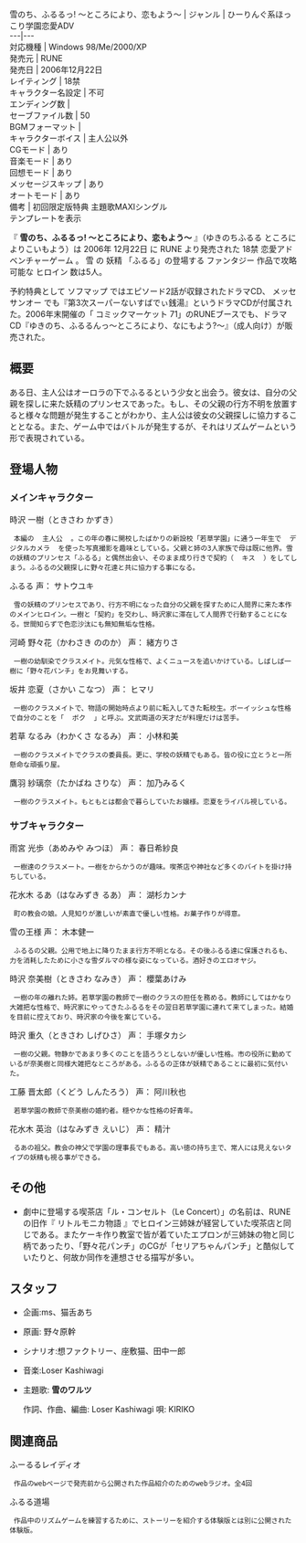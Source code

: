 雪のち、ふるるっ!  〜ところにより、恋もよう〜  |  ジャンル  |  ひーりんぐ系ほっこり学園恋愛ADV   
---|---  
対応機種  |  Windows 98/Me/2000/XP   
発売元  |  RUNE   
発売日  |  2006年12月22日   
レイティング  |  18禁   
キャラクター名設定  |  不可   
エンディング数  |   
セーブファイル数  |  50   
BGMフォーマット  |   
キャラクターボイス  |  主人公以外   
CGモード  |  あり   
音楽モード  |  あり   
回想モード  |  あり   
メッセージスキップ  |  あり   
オートモード  |  あり   
備考  |  初回限定版特典  主題歌MAXIシングル   
テンプレートを表示  
  
『 **雪のち、ふるるっ! 〜ところにより、恋もよう〜** 』（ゆきのちふるる ところによりこいもよう）は  2006年  12月22日  に  RUNE
より発売された  18禁  恋愛アドベンチャーゲーム  。  雪  の  妖精  「ふるる」の登場する  ファンタジー  作品で攻略可能な  ヒロイン
数は5人。

予約特典として  ソフマップ  ではエピソード2話が収録されたドラマCD、  メッセサンオー
でも『第3次スーパーないすばでぃ銭湯』というドラマCDが付属された。2006年末開催の「  コミックマーケット
71」のRUNEブースでも、ドラマCD『ゆきのち、ふるるんっ～ところにより、なにもよう?～』（成人向け）が販売された。

##  概要  

ある日、主人公はオーロラの下でふるるという少女と出会う。彼女は、自分の父親を探しに来た妖精のプリンセスであった。もし、その父親の行方不明を放置すると様々な問題が発生することがわかり、主人公は彼女の父親探しに協力することとなる。また、ゲーム中ではバトルが発生するが、それはリズムゲームという形で表現されている。

##  登場人物  

###  メインキャラクター  

時沢 一樹（ときさわ かずき）

     本編の  主人公  。この年の春に開校したばかりの新設校「若草学園」に通う一年生で  デジタルカメラ  を使った写真撮影を趣味としている。父親と姉の3人家族で母は既に他界。雪の妖精のプリンセス「ふるる」と偶然出会い、そのまま成り行きで契約（  キス  ）をしてしまう。ふるるの父親探しに野々花達と共に協力する事になる。 
ふるる 声：  サトウユキ

     雪の妖精のプリンセスであり、行方不明になった自分の父親を探すために人間界に来た本作のメインヒロイン。一樹と「契約」を交わし、時沢家に滞在して人間界で行動することになる。世間知らずで色恋沙汰にも無知無垢な性格。 
河崎 野々花（かわさき ののか） 声：  緒方りさ

     一樹の幼馴染でクラスメイト。元気な性格で、よくニュースを追いかけている。しばしば一樹に「野々花パンチ」をお見舞いする。 
坂井 恋夏（さかい こなつ） 声：  ヒマリ

     一樹のクラスメイトで、物語の開始時点より前に転入してきた転校生。ボーイッシュな性格で自分のことを「  ボク  」と呼ぶ。文武両道の天才だが料理だけは苦手。 
若草 なるみ（わかくさ なるみ） 声：  小林和美

     一樹のクラスメイトでクラスの委員長。更に、学校の妖精でもある。皆の役に立とうと一所懸命な頑張り屋。 
鷹羽 紗璃奈（たかばね さりな） 声：  加乃みるく

     一樹のクラスメイト。もともとは都会で暮らしていたお嬢様。恋夏をライバル視している。 

###  サブキャラクター  

雨宮 光歩（あめみや みつほ） 声：  春日希紗良

     一樹達のクラスメート。一樹をからかうのが趣味。喫茶店や神社など多くのバイトを掛け持ちしている。 
花水木 るあ（はなみずき るあ） 声：  湖杉カンナ

     町の教会の娘。人見知りが激しいが素直で優しい性格。お菓子作りが得意。 
雪の王様 声：  木本健一

     ふるるの父親。公用で地上に降りたまま行方不明となる。その後ふるる達に保護されるも、力を消耗したために小さな雪ダルマの様な姿になっている。酒好きのエロオヤジ。 
時沢 奈美樹（ときさわ なみき） 声：  櫻葉あけみ

     一樹の年の離れた姉。若草学園の教師で一樹のクラスの担任を務める。教師にしてはかなり大雑把な性格で、時沢家にやってきたふるるをその翌日若草学園に連れて来てしまった。結婚を目前に控えており、時沢家の今後を案じている。 
時沢 重久（ときさわ しげひさ） 声：  手塚タカシ

     一樹の父親。物静かであまり多くのことを語ろうとしないが優しい性格。市の役所に勤めているが奈美樹と同様大雑把なところがある。ふるるの正体が妖精であることに最初に気付いた。 
工藤 晋太郎（くどう しんたろう） 声：  阿川秋也

     若草学園の教師で奈美樹の婚約者。穏やかな性格の好青年。 
花水木 英治（はなみずき えいじ） 声：  精汁

     るあの祖父。教会の神父で学園の理事長でもある。高い徳の持ち主で、常人には見えないタイプの妖精も視る事ができる。 

##  その他  

  * 劇中に登場する喫茶店「ル・コンセルト（Le Concert）」の名前は、RUNEの旧作『  リトルモニカ物語  』でヒロイン三姉妹が経営していた喫茶店と同じである。またケーキ作り教室で皆が着ていたエプロンが三姉妹の物と同じ柄であったり、「野々花パンチ」のCGが「セリアちゃんパンチ」と酷似していたりと、何故か同作を連想させる描写が多い。 

##  スタッフ  

  * 企画:ms、猫舌あち 
  * 原画:  野々原幹 
  * シナリオ:想ファクトリー、座敷猫、田中一郎 
  * 音楽:Loser Kashiwagi 
  * 主題歌: **雪のワルツ**

     作詞、作曲、編曲:  Loser Kashiwagi 
     唄:  KIRIKO 

##  関連商品  

ふーるるレイディオ

     作品のwebページで発売前から公開された作品紹介のためのwebラジオ。全4回 
ふるる道場

     作品中のリズムゲームを練習するために、ストーリーを紹介する体験版とは別に公開された体験版。 

